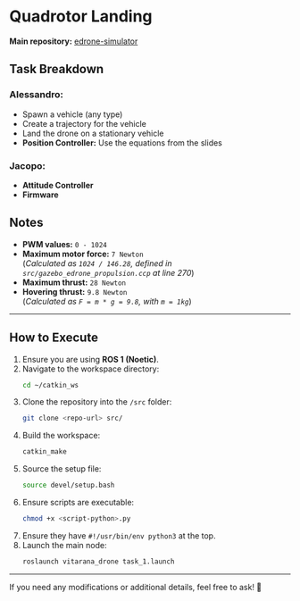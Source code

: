 # Quadrotor Landing

**Main repository:** [edrone-simulator](https://github.com/Project-SwaG/edrone-autonomous-ros)

## Task Breakdown

### Alessandro:
- Spawn a vehicle (any type)
- Create a trajectory for the vehicle
- Land the drone on a stationary vehicle
- **Position Controller:** Use the equations from the slides

### Jacopo:
- **Attitude Controller**
- **Firmware**

## Notes

- **PWM values:** `0 - 1024`
- **Maximum motor force:** `7 Newton`  
  (_Calculated as `1024 / 146.28`, defined in `src/gazebo_edrone_propulsion.ccp` at line 270_)
- **Maximum thrust:** `28 Newton`
- **Hovering thrust:** `9.8 Newton`  
  (_Calculated as `F = m * g = 9.8`, with `m = 1kg`_)

---

## How to Execute

1. Ensure you are using **ROS 1 (Noetic)**.
2. Navigate to the workspace directory:
   ```bash
   cd ~/catkin_ws
   ```
3. Clone the repository into the `/src` folder:
   ```bash
   git clone <repo-url> src/
   ```
4. Build the workspace:
   ```bash
   catkin_make
   ```
5. Source the setup file:
   ```bash
   source devel/setup.bash
   ```
6. Ensure scripts are executable:
   ```bash
   chmod +x <script-python>.py
   ```
7. Ensure they have `#!/usr/bin/env python3` at the top.
8. Launch the main node:
   ```bash
   roslaunch vitarana_drone task_1.launch
   ```

---

If you need any modifications or additional details, feel free to ask! 🚀
